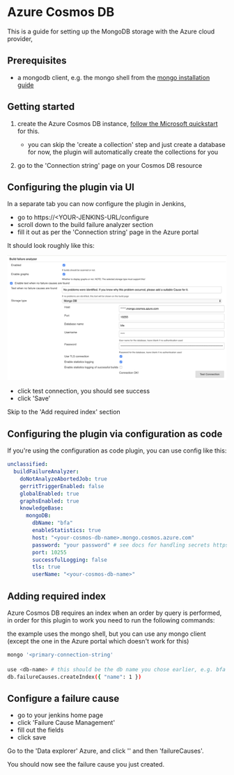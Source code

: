 # Azure Cosmos DB

This is a guide for setting up the MongoDB storage with the Azure cloud provider,

## Prerequisites

* a mongodb client, e.g. the mongo shell from the [mongo installation guide](https://docs.mongodb.com/manual/installation/)

## Getting started

1. create the Azure Cosmos DB instance, [follow the Microsoft quickstart](https://docs.microsoft.com/en-us/azure/cosmos-db/create-mongodb-java) for this.
    * you can skip the 'create a collection' step and just create a database for now,
    the plugin will automatically create the collections for you

2. go to the 'Connection string' page on your Cosmos DB resource


## Configuring the plugin via UI

In a separate tab you can now configure the plugin in Jenkins,

* go to https://<YOUR-JENKINS-URL/configure
* scroll down to the build failure analyzer section
* fill it out as per the 'Connection string' page in the Azure portal

It should look roughly like this:

![Cosmos DB configuration for build failure analyzer](images/cosmos-configuration.png)

* click test connection, you should see success
* click 'Save'

Skip to the 'Add required index' section

## Configuring the plugin via configuration as code

If you're using the configuration as code plugin, you can use config like this:

```yaml
unclassified:
  buildFailureAnalyzer:
    doNotAnalyzeAbortedJob: true
    gerritTriggerEnabled: false
    globalEnabled: true
    graphsEnabled: true
    knowledgeBase:
      mongoDB:
        dbName: "bfa"
        enableStatistics: true
        host: "<your-cosmos-db-name>.mongo.cosmos.azure.com"
        password: "your password" # see docs for handling secrets https://github.com/jenkinsci/configuration-as-code-plugin/blob/master/docs/features/secrets.adoc
        port: 10255
        successfulLogging: false
        tls: true
        userName: "<your-cosmos-db-name>"
```

## Adding required index

Azure Cosmos DB requires an index when an order by query is performed, in order for this plugin to work you need to run the following commands:

the example uses the mongo shell, but you can use any mongo client (except the one in the Azure portal which doesn't work for this)

```bash
mongo '<primary-connection-string'

use <db-name> # this should be the db name you chose earlier, e.g. bfa
db.failureCauses.createIndex({ "name": 1 })
```

## Configure a failure cause

* go to your jenkins home page
* click 'Failure Cause Management'
* fill out the fields
* click save

Go to the 'Data explorer' Azure, and click '<your-database-name>' and then 'failureCauses'.

You should now see the failure cause you just created.
